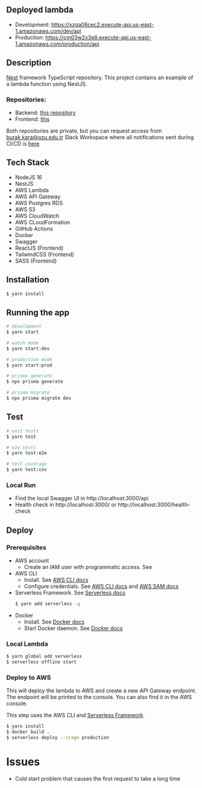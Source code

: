## Deployed lambda

- Development: https://xzga06cec2.execute-api.us-east-1.amazonaws.com/dev/api
- Production: https://cm03w2x3e8.execute-api.us-east-1.amazonaws.com/production/api

## Description

[Nest](https://github.com/nestjs/nest) framework TypeScript repository.
This project contains an example of a lambda function using NestJS.

### Repositories:

- Backend: [this repository](https://github.com/burak-kara/stock-service)
- Frontend: [this](https://github.com/burak-kara/stock-service-db-visualizer)

Both repositories are private, but you can request access from [burak.kara@ozu.edu.tr](mailto:burak.kara@ozu.edu.tr)
Slack Workspace where all notifications sent during CI/CD
is [here](https://join.slack.com/t/burak-test-workspace/shared_invite/zt-1fcqtf0xc-hhhXNw5ZtgCMquTqRU1sAw)

## Tech Stack

- NodeJS 16
- NestJS
- AWS Lambda
- AWS API Gateway
- AWS Postgres RDS
- AWS S3
- AWS CloudWatch
- AWS CLoudFormation
- GitHub Actions
- Docker
- Swagger
- ReactJS (Frontend)
- TailwindCSS (Frontend)
- SASS (Frontend)

## Installation

```bash
$ yarn install
```

## Running the app

```bash
# development
$ yarn start

# watch mode
$ yarn start:dev

# production mode
$ yarn start:prod

# prisma generate
$ npx prisma generate

# prisma migrate
$ npx prisma migrate dev

```

## Test

```bash
# unit tests
$ yarn test

# e2e tests
$ yarn test:e2e

# test coverage
$ yarn test:cov
```

### Local Run

- Find the local Swagger UI in http://localhost:3000/api
- Health check in http://localhost:3000/ or http://localhost:3000/health-check

## Deploy

### Prerequisites

- AWS account
    - Create an IAM user with programmatic access. See
- AWS CLI
    - Install. See [AWS CLI docs](https://docs.aws.amazon.com/cli/latest/userguide/cli-chap-install.html)
    - Configure credentials.
      See [AWS CLI docs](https://docs.aws.amazon.com/cli/latest/userguide/cli-chap-configure.html)
      and [AWS SAM docs](https://docs.aws.amazon.com/serverless-application-model/latest/developerguide/serverless-getting-started-set-up-credentials.html)
- Serverless Framework. See [Serverless docs](https://www.serverless.com/framework/docs)
  ```bash
  $ yarn add serverless -g
  ```
- Docker
    - Install. See [Docker docs](https://docs.docker.com/get-docker/)
    - Start Docker daemon. See [Docker docs](https://docs.docker.com/engine/reference/commandline/dockerd/)

### Local Lambda

```bash
$ yarn global add serverless
$ serverless offline start
```

### Deploy to AWS

This will deploy the lambda to AWS and create a new API Gateway endpoint.
The endpoint will be printed to the console.
You can also find it in the AWS console.

This step uses the AWS CLI and [Serverless Framework](https://www.serverless.com/).

```bash
$ yarn install
$ docker build .
$ serverless deploy --stage production
```

# Issues

- Cold start problem that causes the first request to take a long time
